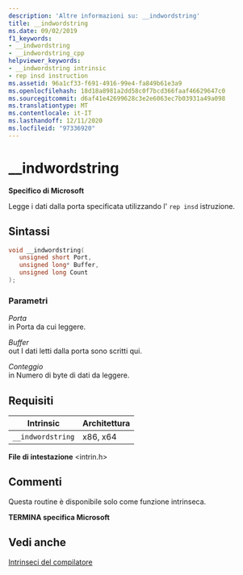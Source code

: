```yaml
---
description: 'Altre informazioni su: __indwordstring'
title: __indwordstring
ms.date: 09/02/2019
f1_keywords:
- __indwordstring
- __indwordstring_cpp
helpviewer_keywords:
- __indwordstring intrinsic
- rep insd instruction
ms.assetid: 96a1cf33-f691-4916-99e4-fa849b61e3a9
ms.openlocfilehash: 18d18a8981a2dd58c0f7bcd366faaf46629647c0
ms.sourcegitcommit: d6af41e42699628c3e2e6063ec7b03931a49a098
ms.translationtype: MT
ms.contentlocale: it-IT
ms.lasthandoff: 12/11/2020
ms.locfileid: "97336920"
---
```

# <a name="__indwordstring"></a>__indwordstring

**Specifico di Microsoft**

Legge i dati dalla porta specificata utilizzando l' `rep insd` istruzione.

## <a name="syntax"></a>Sintassi

```C
void __indwordstring(
   unsigned short Port,
   unsigned long* Buffer,
   unsigned long Count
);
```

### <a name="parameters"></a>Parametri

*Porta*\
in Porta da cui leggere.

*Buffer*\
out I dati letti dalla porta sono scritti qui.

*Conteggio*\
in Numero di byte di dati da leggere.

## <a name="requirements"></a>Requisiti

|Intrinsic|Architettura|
|---------------|------------------|
|`__indwordstring`|x86, x64|

**File di intestazione** \<intrin.h>

## <a name="remarks"></a>Commenti

Questa routine è disponibile solo come funzione intrinseca.

**TERMINA specifica Microsoft**

## <a name="see-also"></a>Vedi anche

[Intrinseci del compilatore](../intrinsics/compiler-intrinsics.md)
